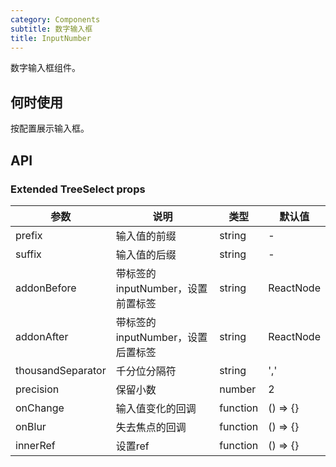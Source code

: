 ```yaml
---
category: Components
subtitle: 数字输入框
title: InputNumber
---
```


数字输入框组件。

## 何时使用

按配置展示输入框。

## API

### Extended TreeSelect props

| 参数               | 说明               | 类型      | 默认值    |
| ---------------- | ---------------- | ------- | ------ |
| prefix         | 输入值的前缀             | string   | -     |
| suffix         | 输入值的后缀            | string   | -     |
| addonBefore         | 带标签的 inputNumber，设置前置标签             | string|ReactNode   | -     |
| addonAfter         | 带标签的 inputNumber，设置后置标签             | string|ReactNode   | -     |
| thousandSeparator | 千分位分隔符             | string   | ','     |
| precision | 保留小数             | number   | 2     |
| onChange | 输入值变化的回调             | function   | () => {}    |
| onBlur | 失去焦点的回调             | function   | () => {}    |
| innerRef | 设置ref             | function   | () => {}    |
